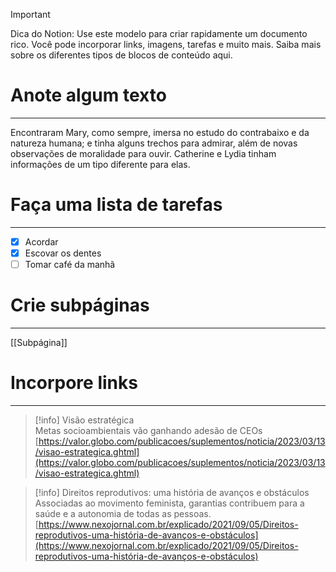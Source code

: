 > [!important]  
> Dica do Notion: Use este modelo para criar rapidamente um documento rico. Você pode incorporar links, imagens, tarefas e muito mais. Saiba mais sobre os diferentes tipos de blocos de conteúdo aqui.  

# Anote algum texto

---

Encontraram Mary, como sempre, imersa no estudo do contrabaixo e da natureza humana; e tinha alguns trechos para admirar, além de novas observações de moralidade para ouvir. Catherine e Lydia tinham informações de um tipo diferente para elas.

# Faça uma lista de tarefas

---

- [x] Acordar
- [x] Escovar os dentes
- [ ] Tomar café da manhã

# Crie subpáginas

---

[[Subpágina]]

# Incorpore links

---

> [!info] Visão estratégica  
> Metas socioambientais vão ganhando adesão de CEOs  
> [https://valor.globo.com/publicacoes/suplementos/noticia/2023/03/13/visao-estrategica.ghtml](https://valor.globo.com/publicacoes/suplementos/noticia/2023/03/13/visao-estrategica.ghtml)  

> [!info] Direitos reprodutivos: uma história de avanços e obstáculos  
> Associadas ao movimento feminista, garantias contribuem para a saúde e a autonomia de todas as pessoas.  
> [https://www.nexojornal.com.br/explicado/2021/09/05/Direitos-reprodutivos-uma-história-de-avanços-e-obstáculos](https://www.nexojornal.com.br/explicado/2021/09/05/Direitos-reprodutivos-uma-história-de-avanços-e-obstáculos)